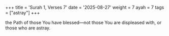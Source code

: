 +++
title = 'Surah 1, Verses 7'
date = '2025-08-27'
weight = 7
ayah = 7
tags = ["astray"]
+++

the Path of those You have blessed—not those You are displeased with, or those who are astray. 